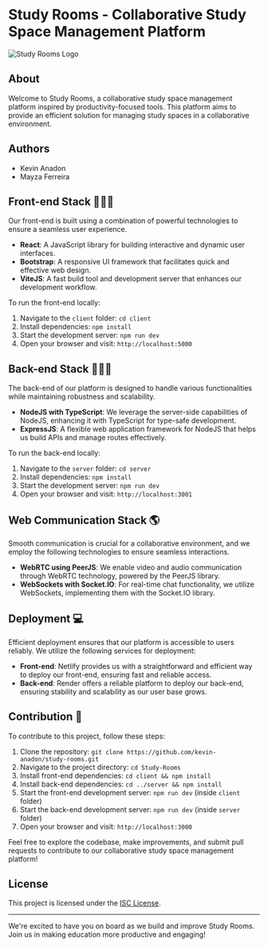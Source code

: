 # Study Rooms - Collaborative Study Space Management Platform

![Study Rooms Logo](https://cdn-icons-png.flaticon.com/512/2466/2466734.png)

## About

Welcome to Study Rooms, a collaborative study space management platform inspired by productivity-focused tools. This platform aims to provide an efficient solution for managing study spaces in a collaborative environment.

## Authors

- Kevin Anadon
- Mayza Ferreira

## Front-end Stack 👩🏻‍💻

Our front-end is built using a combination of powerful technologies to ensure a seamless user experience.

- **React**: A JavaScript library for building interactive and dynamic user interfaces.
- **Bootstrap**: A responsive UI framework that facilitates quick and effective web design.
- **ViteJS**: A fast build tool and development server that enhances our development workflow.

To run the front-end locally:

1. Navigate to the `client` folder: `cd client`
2. Install dependencies: `npm install`
3. Start the development server: `npm run dev`
4. Open your browser and visit: `http://localhost:5000`

## Back-end Stack 👨🏽‍💻

The back-end of our platform is designed to handle various functionalities while maintaining robustness and scalability.

- **NodeJS with TypeScript**: We leverage the server-side capabilities of NodeJS, enhancing it with TypeScript for type-safe development.
- **ExpressJS**: A flexible web application framework for NodeJS that helps us build APIs and manage routes effectively.

To run the back-end locally:

1. Navigate to the `server` folder: `cd server`
2. Install dependencies: `npm install`
3. Start the development server: `npm run dev`
4. Open your browser and visit: `http://localhost:3001`

## Web Communication Stack 🌎

Smooth communication is crucial for a collaborative environment, and we employ the following technologies to ensure seamless interactions.

- **WebRTC using PeerJS**: We enable video and audio communication through WebRTC technology, powered by the PeerJS library.
- **WebSockets with Socket.IO**: For real-time chat functionality, we utilize WebSockets, implementing them with the Socket.IO library.

## Deployment 💻

Efficient deployment ensures that our platform is accessible to users reliably. We utilize the following services for deployment:

- **Front-end**: Netlify provides us with a straightforward and efficient way to deploy our front-end, ensuring fast and reliable access.
- **Back-end**: Render offers a reliable platform to deploy our back-end, ensuring stability and scalability as our user base grows.

## Contribution 🤝

To contribute to this project, follow these steps:

1. Clone the repository: `git clone https://github.com/kevin-anadon/study-rooms.git`
2. Navigate to the project directory: `cd Study-Rooms`
3. Install front-end dependencies: `cd client && npm install`
4. Install back-end dependencies: `cd ../server && npm install`
5. Start the front-end development server: `npm run dev` (inside `client` folder)
6. Start the back-end development server: `npm run dev` (inside `server` folder)
7. Open your browser and visit: `http://localhost:3000`

Feel free to explore the codebase, make improvements, and submit pull requests to contribute to our collaborative study space management platform!

## License

This project is licensed under the [ISC License](https://opensource.org/licenses/ISC).

---

We're excited to have you on board as we build and improve Study Rooms. Join us in making education more productive and engaging!
